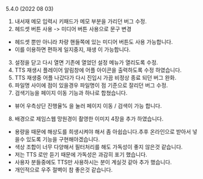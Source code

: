 

5.4.0 (2022 08 03)
1. 내서재 메모 입력시 키패드가 메모 부분을 가리던 버그 수정. 
2. 헤드셋 버튼 사용 -> 미디어 버튼 사용으로 문구 변경 
  - 헤드셋 뿐만 아니라 차량 핸들쪽에 있는 미디어 버튼도 사용 가능합니다. 
  - 이를 이용하면 편하게 일지중지, 재생 이 가능합니다. 
  
3. 설정을 닫고 다시 열면 기존에 열었던 설정 메뉴가 열리도록 수정.
4. TTS 재생시 플레이어 알림창에 어플 아이콘을 출력하도록 수정 하였습니다.
5. TTS 재생중 어플 나갔다가 다시 진입시 가끔 비정상 종료 되던 버그 완화. 
6. 파일명 사이에 점이 있을경우 파일명이 점 기준으로 잘리던 버그 수정. 
7. 검색기능을 페이지 이동 기능과 하나로 합쳤습니다. 
  - 뷰어 우측상단 진행율% 을 눌러 페이지 이동 / 검색이 가능 합니다. 
8. 배경으로 제임스웹 망원경이 촬영한 이미지 4장을 추가 하였습니다. 
  - 용량을 때문에 해상도를 희생시켜야 해서 좀 아쉽습니다.추후 온라인으로 받아서 넣을수 있도록 기능을 구현해야겠습니다. 
  - 색상 조합이 너무 다양해서 필터처리를 해도 가독성이 좋지 않은것 같습니다. 
  - 저는 TTS 로만 듣기 때문에 가독성은 과감히 포기 했습니다.
  - 사용자 분들중에도 TTS만 사용하시는 분이 계실것 같아 추가 했습니다. 
  - 개인적으로 우주 절벽이 참 좋은것 같습니다. 

